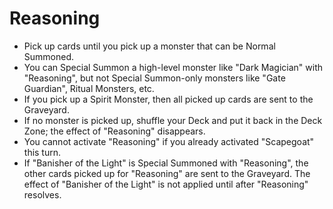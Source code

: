 # Reasoning

*   Pick up cards until you pick up a monster that can be Normal Summoned.
*   You can Special Summon a high-level monster like "Dark Magician" with "Reasoning", but not Special Summon-only monsters like "Gate Guardian", Ritual Monsters, etc.
*   If you pick up a Spirit Monster, then all picked up cards are sent to the Graveyard.
*   If no monster is picked up, shuffle your Deck and put it back in the Deck Zone; the effect of "Reasoning" disappears.
*   You cannot activate "Reasoning" if you already activated "Scapegoat" this turn.
*   If "Banisher of the Light" is Special Summoned with "Reasoning", the other cards picked up for "Reasoning" are sent to the Graveyard. The effect of "Banisher of the Light" is not applied until after "Reasoning" resolves.
